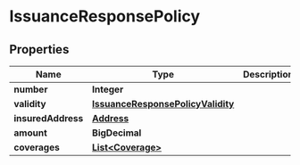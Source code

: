 

# IssuanceResponsePolicy


## Properties

| Name | Type | Description | Notes |
|------------ | ------------- | ------------- | -------------|
|**number** | **Integer** |  |  [optional] |
|**validity** | [**IssuanceResponsePolicyValidity**](IssuanceResponsePolicyValidity.md) |  |  [optional] |
|**insuredAddress** | [**Address**](Address.md) |  |  [optional] |
|**amount** | **BigDecimal** |  |  [optional] |
|**coverages** | [**List&lt;Coverage&gt;**](Coverage.md) |  |  [optional] |



